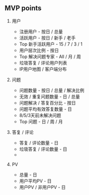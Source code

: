 ## MVP points

1. 用户

	* 注册用户 - 按日 / 总量
	* 活跃用户 - 按日 / 新手 / 老手
	* Top 新手活跃用户 - 15 / 7 / 3 / 1
	* 用户层次比例 - 按日
	* Top 解决问题专家 - All / 月 / 周
	* 垃圾答复 / 评论用户列表
	* IP用户地图 / 客户端分布
	
2. 问题

	* 问题数量 - 按日 / 总量 / 解决比例
	* 无效 / 重复问题数量 - 日 / 总量
	* 问题解决 / 答复百分比 - 按日
	* 问题平均有效答复数量 - 日
	* 8/5/3天前未解决问题
	* Top 问题 - 日 / 周 / 月
	
3. 答复 / 评论

	* 答复 / 评论数量 - 日
	* 垃圾答复 / 评论数量 - 日
	* 

4. PV

	* 总量 - 日
	* 用户平均PV - 日
	* 用户PV / 非用户PV - 日








